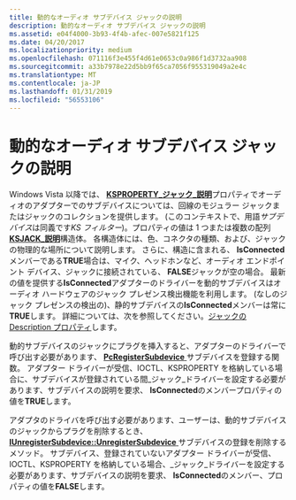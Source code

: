 ```yaml
---
title: 動的なオーディオ サブデバイス ジャックの説明
description: 動的なオーディオ サブデバイス ジャックの説明
ms.assetid: e04f4000-3b93-4f4b-afec-007e5821f125
ms.date: 04/20/2017
ms.localizationpriority: medium
ms.openlocfilehash: 071116f3e455f4d61e0653c0a986f1d3732aa908
ms.sourcegitcommit: a33b7978e22d5bb9f65ca7056f955319049a2e4c
ms.translationtype: MT
ms.contentlocale: ja-JP
ms.lasthandoff: 01/31/2019
ms.locfileid: "56553106"
---
```

# <a name="jack-descriptions-for-dynamic-audio-subdevices"></a>動的なオーディオ サブデバイス ジャックの説明


Windows Vista 以降では、 [ **KSPROPERTY\_ジャック\_説明**](https://msdn.microsoft.com/library/windows/hardware/ff537364)プロパティでオーディオのアダプターでのサブデバイスについては、回線のモジュラー ジャックまたはジャックのコレクションを提供します。 (このコンテキストで、用語*サブデバイス*は同義です*KS フィルター*)。プロパティの値は 1 つまたは複数の配列[ **KSJACK\_説明**](https://msdn.microsoft.com/library/windows/hardware/ff537136)構造体。 各構造体には、色、コネクタの種類、および、ジャックの物理的な場所について説明します。 さらに、構造に含まれる、 **IsConnected**メンバーである**TRUE**場合は、マイク、ヘッドホンなど、オーディオ エンドポイント デバイス、ジャックに接続されている、 **FALSE**ジャックが空の場合。 最新の値を提供する**IsConnected**アダプターのドライバーを動的サブデバイスはオーディオ ハードウェアのジャック プレゼンス検出機能を利用します。 (なしのジャック プレゼンスの検出の)、静的サブデバイスの**IsConnected**メンバーは常に**TRUE**します。 詳細については、次を参照してください。[ジャックの Description プロパティ](jack-description-property.md)します。

動的サブデバイスのジャックにプラグを挿入すると、アダプターのドライバーで呼び出す必要があります、 [ **PcRegisterSubdevice** ](https://msdn.microsoft.com/library/windows/hardware/ff537731)サブデバイスを登録する関数。 アダプター ドライバーが受信、IOCTL、KSPROPERTY を格納している場合に、サブデバイスが登録されている間\_ジャック\_ドライバーを設定する必要があります、サブデバイスの説明を要求、 **IsConnected**のメンバープロパティの値を**TRUE**します。

アダプタのドライバを呼び出す必要があります、ユーザーは、動的サブデバイスのジャックからプラグを削除するとき、 [ **IUnregisterSubdevice::UnregisterSubdevice** ](https://msdn.microsoft.com/library/windows/hardware/ff537032)サブデバイスの登録を削除するメソッド。 サブデバイス、登録されていないアダプター ドライバーが受信、IOCTL、KSPROPERTY を格納している場合、\_ジャック\_ドライバーを設定する必要があります、サブデバイスの説明を要求、 **IsConnected**のメンバー、プロパティの値を**FALSE**します。

 

 




